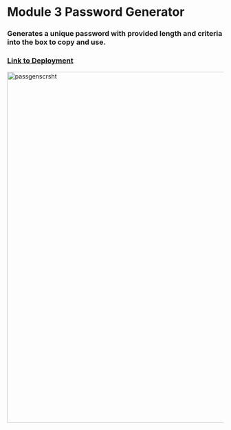 # Module 3 Password Generator

### Generates a unique password with provided length and criteria into the box to copy and use.

### [Link to Deployment](https://frieskevin.github.io/module-3-password-generator/)

<img width="815" alt="passgenscrsht" src="https://user-images.githubusercontent.com/108202153/182737337-1c723f4b-8b7e-4678-a568-2ef167b250a1.png">
